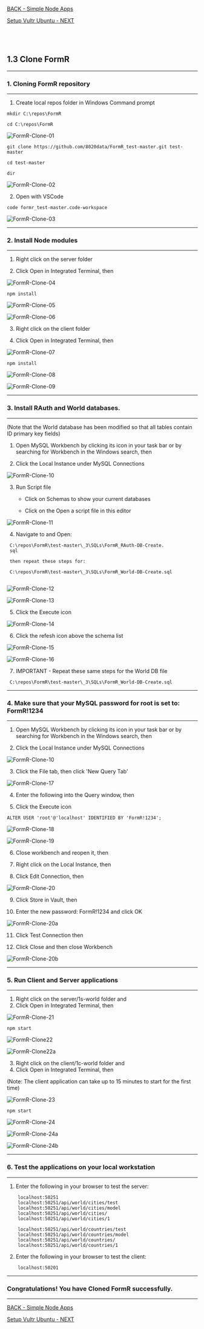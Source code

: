 
<!-- ------------------------------------------------------------------------- -->

<div class="page-back">

[BACK - Simple Node Apps](/Setup/fr0102_Simple-Node-Apps.md)
</div><div class="page-next">

[Setup Vultr Ubuntu - NEXT](/Setup/fr0301_Setup-Vultr-Ubuntu.md)
</div><div style="margin-top:35px">&nbsp;</div> 

<!-- ------------------------------------------------------------------------- -->

## 1.3 Clone FormR

----
### 1. Cloning FormR repository
----
1. Create local repos folder in Windows Command prompt

```
mkdir C:\repos\FormR

cd C:\repos\FormR
```
 
![FormR-Clone-01](images/fr0103-FormR-Clone-01.png "FormR-Clone-01")
 
```
git clone https://github.com/8020data/FormR_test-master.git test-master

cd test-master

dir
```

![FormR-Clone-02](images/fr0103-FormR-Clone-02.png "FormR-Clone-02")

2. Open with VSCode

```
code formr_test-master.code-workspace
```
 
![FormR-Clone-03](images/fr0103-FormR-Clone-03.png "FormR-Clone-03")

----
### 2. Install Node modules
----
1. Right click on the server folder

2. Click Open in Integrated Terminal, then 

![FormR-Clone-04](images/fr0103-FormR-Clone-04.png "FormR-Clone-04")

```
npm install
```

![FormR-Clone-05](images/fr0103-FormR-Clone-05.png "FormR-Clone-05")


![FormR-Clone-06](images/fr0103-FormR-Clone-06.png "FormR-Clone-06")

3. Right click on the client folder

4. Click Open in Integrated Terminal, then 

![FormR-Clone-07](images/fr0103-FormR-Clone-07.png "FormR-Clone-07")

```
npm install 
```

![FormR-Clone-08](images/fr0103-FormR-Clone-08.png "FormR-Clone-08")

![FormR-Clone-09](images/fr0103-FormR-Clone-09.png "FormR-Clone-09")

----
### 3. Install RAuth and World databases.
----
(Note that the World database has been modified so that all tables contain ID primary key fields)

1. Open MySQL Workbench by clicking its icon in your task bar or by searching for Workbench in the Windows search, then

2. Click the Local Instance under MySQL Connections

![FormR-Clone-10](images/fr0103-FormR-Clone-10.png "FormR-Clone-10")

3. Run Script file

    - Click on Schemas to show your current databases

    - Click on the Open a script file in this editor


![FormR-Clone-11](images/fr0103-FormR-Clone-11.png "FormR-Clone-11")

4. Navigate to and Open: 

```
 C:\repos\FormR\test-master\_3\SQLs\FormR_RAuth-DB-Create.
 sql

 then repeat these steps for:

 C:\repos\FormR\test-master\_3\SQLs\FormR_World-DB-Create.sql
 
```

![FormR-Clone-12](images/fr0103-FormR-Clone-12.png "FormR-Clone-12") 

![FormR-Clone-13](images/fr0103-FormR-Clone-13.png "FormR-Clone-13")

5. Click the Execute icon

![FormR-Clone-14](images/fr0103-FormR-Clone-14.png "FormR-Clone-14")

6. Click the refesh icon above the schema list

![FormR-Clone-15](images/fr0103-FormR-Clone-15.png "FormR-Clone-15")

![FormR-Clone-16](images/fr0103-FormR-Clone-16.png "FormR-Clone-16")

7. IMPORTANT - Repeat these same steps for the World DB file

```
 C:\repos\FormR\test-master\_3\SQLs\FormR_World-DB-Create.sql
```

----
### 4. Make sure that your MySQL password for root  is set to:  FormR!1234
----
1. Open MySQL Workbench by clicking its icon in your task bar or by searching for Workbench in the Windows search, then

2. Click the Local Instance under MySQL Connections

![FormR-Clone-10](images/fr0103-FormR-Clone-10.png "FormR-Clone-10")

3. Click the File tab, then click 'New Query Tab'

![FormR-Clone-17](images/fr0103-FormR-Clone-17.png "FormR-Clone-17") 

4. Enter the following into the Query window, then

5. Click the Execute icon

```
ALTER USER 'root'@'localhost' IDENTIFIED BY 'FormR!1234';
```

![FormR-Clone-18](images/fr0103-FormR-Clone-18.png "FormR-Clone-18")

![FormR-Clone-19](images/fr0103-FormR-Clone-19.png "FormR-Clone-19")

6. Close workbench and reopen it, then

7. Right click on the Local Instance, then

8. Click Edit Connection, then

![FormR-Clone-20](images/fr0103-FormR-Clone-20.png "FormR-Clone-20")

9. Click Store in Vault, then

10. Enter the new password: FormR!1234 and click OK

![FormR-Clone-20a](images/fr0103-FormR-Clone-20a.png "FormR-Clone-20a")

11. Click Test Connection then

12. Click Close and then close Workbench

![FormR-Clone-20b](images/fr0103-FormR-Clone-20b.png "FormR-Clone-20b")

----
 ### 5. Run Client and Server applications
----

1. Right click on the server/1s-world folder and
2. Click Open in Integrated Terminal, then 

![FormR-Clone-21](images/fr0103-FormR-Clone-21.png "FormR-Clone-21") 

```
npm start
```

![FormR-Clone22](images/fr0103-FormR-Clone-22.png "FormR-Clone-22")

![FormR-Clone22a](images/fr0103-FormR-Clone-22a.png "FormR-Clone-22a")

3. Right click on the client/1c-world folder and
4. Click Open in Integrated Terminal, then 

(Note: The client application can take up to 15 minutes to start for the first time)

![FormR-Clone-23](images/fr0103-FormR-Clone-23.png "FormR-Clone-23")

```
npm start
```

![FormR-Clone-24](images/fr0103-FormR-Clone-24.png "FormR-Clone-24")

![FormR-Clone-24a](images/fr0103-FormR-Clone-24a.png "FormR-Clone-24a")

![FormR-Clone-24b](images/fr0103-FormR-Clone-24b.png "FormR-Clone-24b")

----
### 6. Test the applications on your local workstation
----
1. Enter the following in your browser to test the server:

```
    localhost:50251
    localhost:50251/api/world/cities/test
    localhost:50251/api/world/cities/model
    localhost:50251/api/world/cities/
    localhost:50251/api/world/cities/1

    localhost:50251/api/world/countries/test
    localhost:50251/api/world/countries/model
    localhost:50251/api/world/countries/
    localhost:50251/api/world/countries/1
```

2.  Enter the following in your browser to test the client:

```
    localhost:50201
```

----
### Congratulations! You have Cloned FormR successfully.
----


<!-- ------------------------------------------------------------------------- -->

<div class="page-back">

[BACK - Simple Node Apps](/Setup/fr0102_Simple-Node-Apps.md)
</div><div class="page-next">

[Setup Vultr Ubuntu - NEXT](/Setup/fr0301_Setup-Vultr-Ubuntu.md)
</div>

<!-- ------------------------------------------------------------------------- -->
